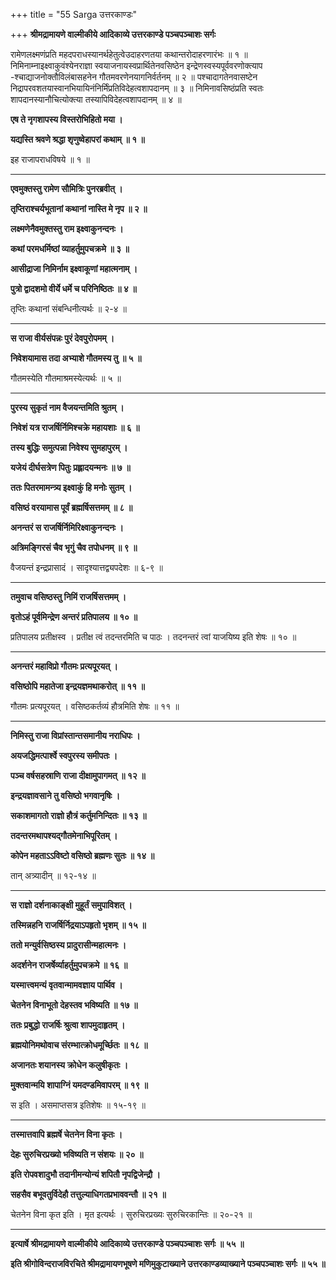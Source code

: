 +++
title = "55 Sarga उत्तरकाण्डः"

+++
**श्रीमद्रामायणे वाल्मीकीये आदिकाव्ये उत्तरकाण्डे पञ्चपञ्चाशः सर्गः**

रामेणलक्ष्मणंप्रति महदपराधस्यानर्थहेतुत्वेउदाहरणतया कथान्तरोदाहरणारंभः ॥ १ ॥ निमिनाम्नाइक्ष्वाकुवंश्येनराज्ञा स्वयाजनायस्वप्रार्थितेनवसिष्ठेन इन्द्रेणस्वस्यपूर्ववरणोक्त्याप -श्चाद्याजनोक्तौविलंबासहनेन गौतमवरणेनयागनिर्वर्तनम् ॥ २ ॥ पश्चादागतेनवासष्टेन निद्रापरवशतयास्वानभियायिनंनिर्मिंप्रतिविदेहत्वशापदानम् ॥ ३ ॥ निमिनावसिष्ठंप्रति स्वतः शापदानस्यानौचित्योक्त्या तस्यापिविदेहत्वशापदानम् ॥ ४ ॥

**एष ते नृगशापस्य विस्तरोभिहितो मया ।**

**यद्यस्ति श्रवणे श्रद्धा शृणुष्वेहापरां कथाम् ॥ १ ॥**

इह राजापराधविषये ॥ १ ॥

****

**एवमुक्तस्तु रामेण सौमित्रिः पुनरब्रवीत् ।**

**तृप्तिराश्चर्यभूतानां कथानां नास्ति मे नृप ॥ २ ॥**

**लक्ष्मणेनैवमुक्तस्तु राम इक्ष्वाकुनन्दनः ।**

**कथां परमधर्मिष्ठां व्याहर्तुमुपचक्रमे ॥ ३ ॥**

**आसीद्राजा निमिर्नाम इक्ष्वाकूणां महात्मनाम् ।**

**पुत्रो द्वादशमो वीर्ये धर्मे च परिनिष्ठितः ॥ ४ ॥**

तृप्तिः कथानां संबन्धिनीत्यर्थः ॥ २-४ ॥

****

**स राजा वीर्यसंपन्नः पुरं देवपुरोपमम् ।**

**निवेशयामास तदा अभ्याशे गौतमस्य तु ॥ ५ ॥**

गौतमस्येति गौतमाश्रमस्येत्यर्थः ॥ ५ ॥

****

**पुरस्य सुकृतं नाम वैजयन्तमिति श्रुतम् ।**

**निवेशं यत्र राजर्षिर्निमिश्चक्रे महायशाः ॥ ६ ॥**

**तस्य बुद्धिः समुत्पन्ना निवेश्य सुमहापुरम् ।**

**यजेयं दीर्घसत्रेण पितुः प्रह्लादयन्मनः ॥ ७ ॥**

**ततः पितरमामन्त्र्य इक्ष्वाकुं हि मनोः सुतम् ।**

**वसिष्ठं वरयामास पूर्वं ब्रह्मर्षिसत्तमम् ॥ ८ ॥**

**अनन्तरं स राजर्षिर्निमिरिक्ष्वाकुनन्दनः ।**

**अत्रिमङ्गिरसं चैव भृगुं चैव तपोधनम् ॥ ९ ॥**

वैजयन्तं इन्द्रप्रासादं । सादृश्यात्तद्व्यपदेशः ॥ ६-९ ॥

****

**तमुवाच वसिष्ठस्तु निमिं राजर्षिसत्तमम् ।**

**वृतोऽहं पूर्वमिन्द्रेण अन्तरं प्रतिपालय ॥ १० ॥**

प्रतिपालय प्रतीक्षस्व । प्रतीक्ष त्वं तदन्तरमिति च पाठः । तदनन्तरं त्वां याजयिष्य इति शेषः ॥ १० ॥

****

**अनन्तरं महाविप्रो गौतमः प्रत्यपूरयत् ।**

**वसिष्ठोपि महातेजा इन्द्रयज्ञमथाकरोत् ॥ ११ ॥**

गौतमः प्रत्यपूरयत् । वसिष्ठकर्तव्यं हौत्रमिति शेषः ॥ ११ ॥

****

**निमिस्तु राजा विप्रांस्तान्तसमानीय नराधिपः ।**

**अयजद्धिमत्पार्श्वे स्वपुरस्य समीपतः ।**

**पञ्च वर्षसहस्राणि राजा दीक्षामुपागमत् ॥ १२ ॥**

**इन्द्रयज्ञावसाने तु वसिष्ठो भगवानृषिः ।**

**सकाशमागतो राज्ञो हौत्रं कर्तुमनिन्दितः ॥ १३ ॥**

**तदन्तरमथापश्यद्गौतमेनाभिपूरितम् ।**

**कोपेन महताऽऽविष्टो वसिष्ठो ब्रह्मणः सुतः ॥ १४ ॥**

तान् अत्र्यादीन् ॥ १२-१४ ॥

****

**स राज्ञो दर्शनाकाङ्क्षी मुहूर्तं समुपाविशत् ।**

**तस्मिन्नहनि राजर्षिर्निद्रयाऽपहृतो भृशम् ॥ १५ ॥**

**ततो मन्युर्वसिष्ठस्य प्रादुरासीन्महात्मनः ।**

**अदर्शनेन राजर्षेर्व्याहर्तुमुपचक्रमे ॥ १६ ॥**

**यस्मात्त्वमन्यं वृतवान्मामवज्ञाय पार्थिव ।**

**चेतनेन विनाभूतो देहस्तव भविष्यति ॥ १७ ॥**

**ततः प्रबुद्धो राजर्षिः श्रुत्वा शापमुदाहृतम् ।**

**ब्रह्मयोनिमथोवाच संरम्भात्क्रोधमूर्च्छितः ॥ १८ ॥**

**अजानतः शयानस्य क्रोधेन कलुषीकृतः ।**

**मुक्तवान्मयि शापाग्निं यमदण्डमिवापरम् ॥ १९ ॥**

स इति । असमाप्तसत्र इतिशेषः ॥ १५-१९ ॥

****

**तस्मात्तवापि ब्रह्मर्षे चेतनेन विना कृतः ।**

**देहः सुरुचिरप्रख्यो भविष्यति न संशयः ॥ २० ॥**

**इति रोपवशादुभौ तदानीमन्योन्यं शपितौ नृपद्विजेन्द्रौ ।**

**सहसैव बभूवतुर्विदेहौ तत्तुल्याधिगतप्रभाववन्तौ ॥ २१ ॥**

चेतनेन विना कृत इति । मृत इत्यर्थः । सुरुचिरप्रख्यः सुरुचिरकान्तिः ॥ २०-२१ ॥

****

**इत्यार्षे श्रीमद्रामायणे वाल्मीकीये आदिकाव्ये उत्तरकाण्डे पञ्चपञ्चाशः सर्गः ॥ ५५ ॥**

**इति श्रीगोविन्दराजविरचिते श्रीमद्रामायणभूषणे मणिमुकुटाख्याने उत्तरकाण्डव्याख्याने पञ्चपञ्चाशः सर्गः ॥ ५५ ॥**
